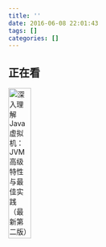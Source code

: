 ```yaml
---
title: ''
date: 2016-06-08 22:01:43
tags: []
categories: []
---
```


## **正在看**
<img src="http://7xqlat.com1.z0.glb.clouddn.com/booksrljjvm.png" width="30%" height="300px" alt="深入理解Java虚拟机：JVM高级特性与最佳实践（最新第二版）"/>

<!--
<img src="http://7xqlat.com1.z0.glb.clouddn.com/bookxtjc.png" width="30%" height="300px" alt="系统集成项目管理工程师教程"/>

## **已看**
<img src="http://7xqlat.com1.z0.glb.clouddn.com/bookoracledba.png" width="30%" height="300px" alt="Oracle DBA培训教程：从实践中学习Oracle数据库管理与维护(第2版)"/>

<img src="http://7xqlat.com1.z0.glb.clouddn.com/books-bxkwhdjs.jpg" width="30%" height="300px" alt="编写可维护的JavaScript"/>

<img src="http://7xqlat.com1.z0.glb.clouddn.com/books-dxwzjsjg.png" width="30%" height="300px" alt="大型网站技术架构-核心原理与案例分析"/>


## **计划看**
<img src="http://7xqlat.com1.z0.glb.clouddn.com/books-jtcss.jpg" width="30%" height="300px" alt="精通CSS：高级Web标准解决方案（第2版）"/> 
<img src="http://7xqlat.com1.z0.glb.clouddn.com/books-bmzjaq.png" width="30%" height="300px" alt="白帽子讲Web安全"/>
<img src="http://7xqlat.com1.z0.glb.clouddn.com/books-webhkjm.png" width="30%" height="300px" alt="Web前端黑客技术揭秘"/>

<img src="http://7xqlat.com1.z0.glb.clouddn.com/fbbqbb.png" width="30%" height="300px" alt="富爸爸穷爸爸"/>


<img src="http://7xqlat.com1.z0.glb.clouddn.com/books-xgdjkdsjs.png" width="30%" height="300px" alt="写给大家看的设计书"/>

-->

<!--
	Java Web技术内幕
	MYSQL5.6从零开始学
	Spring源码深度解析
-->